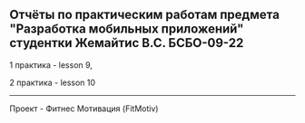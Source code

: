 Отчёты по практическим работам предмета "Разработка мобильных приложений" студентки Жемайтис В.С. БСБО-09-22
----------------------------------------------

1 практика - lesson 9,

2 практика - lesson 10

----------------------------------------------

Проект - Фитнес Мотивация (FitMotiv)
